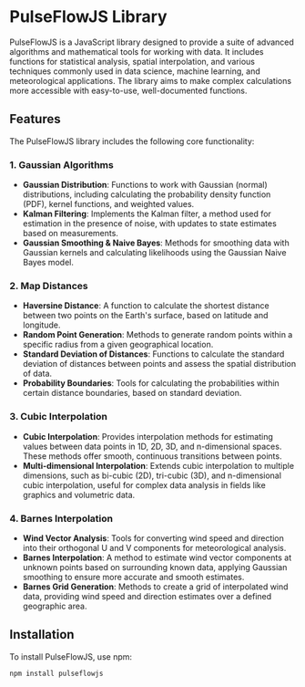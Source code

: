 # PulseFlowJS Library

PulseFlowJS is a JavaScript library designed to provide a suite of advanced algorithms and mathematical tools for working with data. It includes functions for statistical analysis, spatial interpolation, and various techniques commonly used in data science, machine learning, and meteorological applications. The library aims to make complex calculations more accessible with easy-to-use, well-documented functions.

## Features

The PulseFlowJS library includes the following core functionality:

### 1. **Gaussian Algorithms**
- **Gaussian Distribution**: Functions to work with Gaussian (normal) distributions, including calculating the probability density function (PDF), kernel functions, and weighted values.
- **Kalman Filtering**: Implements the Kalman filter, a method used for estimation in the presence of noise, with updates to state estimates based on measurements.
- **Gaussian Smoothing & Naive Bayes**: Methods for smoothing data with Gaussian kernels and calculating likelihoods using the Gaussian Naive Bayes model.

### 2. **Map Distances**
- **Haversine Distance**: A function to calculate the shortest distance between two points on the Earth's surface, based on latitude and longitude.
- **Random Point Generation**: Methods to generate random points within a specific radius from a given geographical location.
- **Standard Deviation of Distances**: Functions to calculate the standard deviation of distances between points and assess the spatial distribution of data.
- **Probability Boundaries**: Tools for calculating the probabilities within certain distance boundaries, based on standard deviation.

### 3. **Cubic Interpolation**
- **Cubic Interpolation**: Provides interpolation methods for estimating values between data points in 1D, 2D, 3D, and n-dimensional spaces. These methods offer smooth, continuous transitions between points.
- **Multi-dimensional Interpolation**: Extends cubic interpolation to multiple dimensions, such as bi-cubic (2D), tri-cubic (3D), and n-dimensional cubic interpolation, useful for complex data analysis in fields like graphics and volumetric data.

### 4. **Barnes Interpolation**
- **Wind Vector Analysis**: Tools for converting wind speed and direction into their orthogonal U and V components for meteorological analysis.
- **Barnes Interpolation**: A method to estimate wind vector components at unknown points based on surrounding known data, applying Gaussian smoothing to ensure more accurate and smooth estimates.
- **Barnes Grid Generation**: Methods to create a grid of interpolated wind data, providing wind speed and direction estimates over a defined geographic area.

## Installation

To install PulseFlowJS, use npm:

```bash
npm install pulseflowjs
```